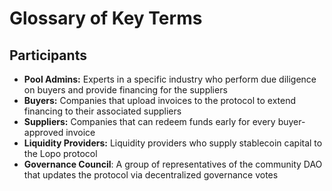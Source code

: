 # Glossary of Key Terms

## Participants

* **Pool Admins:** Experts in a specific industry who perform due diligence on buyers and provide financing for the suppliers
* **Buyers:** Companies that upload invoices to the protocol to extend financing to their associated suppliers
* **Suppliers:** Companies that can redeem funds early for every buyer-approved invoice
* **Liquidity Providers:** Liquidity providers who supply stablecoin capital to the Lopo protocol
* **Governance Council**: A group of representatives of the community DAO that updates the protocol via decentralized governance votes
